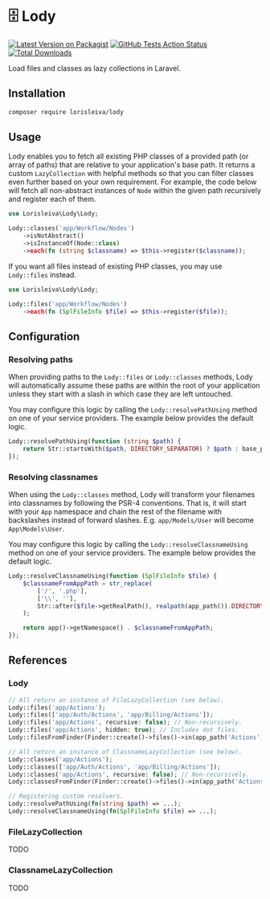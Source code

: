 # 🗄 Lody

[![Latest Version on Packagist](https://img.shields.io/packagist/v/lorisleiva/lody.svg)](https://packagist.org/packages/lorisleiva/lody)
[![GitHub Tests Action Status](https://img.shields.io/github/workflow/status/lorisleiva/package-lody-laravel/Tests?label=tests)](https://github.com/lorisleiva/package-lody-laravel/actions?query=workflow%3ATests+branch%3Amain)
[![Total Downloads](https://img.shields.io/packagist/dt/lorisleiva/lody.svg)](https://packagist.org/packages/lorisleiva/lody)

Load files and classes as lazy collections in Laravel.

## Installation

```bash
composer require lorisleiva/lody
```

## Usage

Lody enables you to fetch all existing PHP classes of a provided path (or array of paths) that are relative to your application's base path. It returns a custom `LazyCollection` with helpful methods so that you can filter classes even further based on your own requirement. For example, the code below will fetch all non-abstract instances of `Node` within the given path recursively and register each of them.

``` php
use Lorisleiva\Lody\Lody;

Lody::classes('app/Workflow/Nodes')
    ->isNotAbstract()
    ->isInstanceOf(Node::class)
    ->each(fn (string $classname) => $this->register($classname));
```

If you want all files instead of existing PHP classes, you may use `Lody::files` instead.

``` php
use Lorisleiva\Lody\Lody;

Lody::files('app/Workflow/Nodes')
    ->each(fn (SplFileInfo $file) => $this->register($file));
```

## Configuration

### Resolving paths

When providing paths to the `Lody::files` or `Lody::classes` methods, Lody will automatically assume these paths are within the root of your application unless they start with a slash in which case they are left untouched.

You may configure this logic by calling the `Lody::resolvePathUsing` method on one of your service providers. The example below provides the default logic.

```php
Lody::resolvePathUsing(function (string $path) {
    return Str::startsWith($path, DIRECTORY_SEPARATOR) ? $path : base_path($path);
});
```

### Resolving classnames

When using the `Lody::classes` method, Lody will transform your filenames into classnames by following the PSR-4 conventions. That is, it will start with your `App` namespace and chain the rest of the filename with backslashes instead of forward slashes. E.g. `app/Models/User` will become `App\Models\User`.

You may configure this logic by calling the `Lody::resolveClassnameUsing` method on one of your service providers. The example below provides the default logic.

```php
Lody::resolveClassnameUsing(function (SplFileInfo $file) {
    $classnameFromAppPath = str_replace(
        ['/', '.php'],
        ['\\', ''],
        Str::after($file->getRealPath(), realpath(app_path()).DIRECTORY_SEPARATOR)
    );

    return app()->getNamespace() . $classnameFromAppPath;
});
```

## References

### Lody

```php
// All return an instance of FileLazyCollection (see below).
Lody::files('app/Actions');
Lody::files(['app/Auth/Actions', 'app/Billing/Actions']);
Lody::files('app/Actions', recursive: false); // Non-recursively.
Lody::files('app/Actions', hidden: true); // Includes dot files.
Lody::filesFromFinder(Finder::create()->files()->in(app_path('Actions'))->depth(1)); // With custom finder.

// All return an instance of ClassnameLazyCollection (see below).
Lody::classes('app/Actions');
Lody::classes(['app/Auth/Actions', 'app/Billing/Actions']);
Lody::classes('app/Actions', recursive: false); // Non-recursively.
Lody::classesFromFinder(Finder::create()->files()->in(app_path('Actions'))->depth(1)); // With custom finder.

// Registering custom resolvers.
Lody::resolvePathUsing(fn(string $path) => ...);
Lody::resolveClassnameUsing(fn(SplFileInfo $file) => ...);
```

### FileLazyCollection

TODO

### ClassnameLazyCollection

TODO
